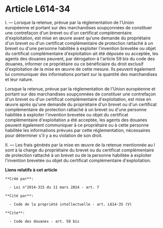 # Article L614-34

I. ― Lorsque la retenue, prévue par la réglementation de l'Union européenne et portant sur des marchandises soupçonnées de
constituer une contrefaçon d'un brevet ou d'un certificat complémentaire d'exploitation, est mise en œuvre avant qu'une
demande du propriétaire d'un brevet ou d'un certificat complémentaire de protection rattaché à un brevet ou d'une personne
habilitée à exploiter l'invention brevetée ou objet du certificat complémentaire d'exploitation ait été déposée ou acceptée,
les agents des douanes peuvent, par dérogation à l'article 59 bis du code des douanes, informer ce propriétaire ou ce
bénéficiaire du droit exclusif d'exploitation de la mise en œuvre de cette mesure. Ils peuvent également lui communiquer des
informations portant sur la quantité des marchandises et leur nature. 

Lorsque la retenue, prévue par la réglementation de l'Union européenne et portant sur des marchandises soupçonnées de
constituer une contrefaçon d'un brevet ou d'un certificat complémentaire d'exploitation, est mise en œuvre après qu'une
demande du propriétaire d'un brevet ou d'un certificat complémentaire de protection rattaché à un brevet ou d'une personne
habilitée à exploiter l'invention brevetée ou objet du certificat complémentaire d'exploitation a été acceptée, les agents
des douanes peuvent également communiquer à ce propriétaire ou à cette personne habilitée les informations prévues par cette
réglementation, nécessaires pour déterminer s'il y a eu violation de son droit. 

II. ― Les frais générés par la mise en œuvre de la retenue mentionnée au I sont à la charge du propriétaire du brevet ou du
certificat complémentaire de protection rattaché à un brevet ou de la personne habilitée à exploiter l'invention brevetée ou
objet du certificat complémentaire d'exploitation.

**Liens relatifs à cet article**

	**Créé par**:

	  - Loi n°2014-315 du 11 mars 2014 - art. 7

	**Cité par**:

	  - Code de la propriété intellectuelle - art. L614-35 (V)

	**Cite**:

	  - Code des douanes - art. 59 bis
